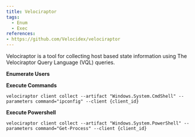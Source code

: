 ```yaml
---
title: Velociraptor
tags:
  - Enum
  - Exec
references: 
- https://github.com/Velocidex/velociraptor
---
```


Velociraptor is a tool for collecting host based state information using The Velociraptor Query Language (VQL) queries.

**Enumerate Users**

**Execute Commands**

```velociraptor client collect --artifact "Windows.System.CmdShell" --parameters command="ipconfig" --client {client_id}```


**Execute Powershell**

```velociraptor client collect --artifact "Windows.System.PowerShell" --parameters command="Get-Process" --client {client_id}```
